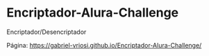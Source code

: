 # Encriptador-Alura-Challenge
Encriptador/Desencriptador

Página: https://gabriel-vriosi.github.io/Encriptador-Alura-Challenge/
